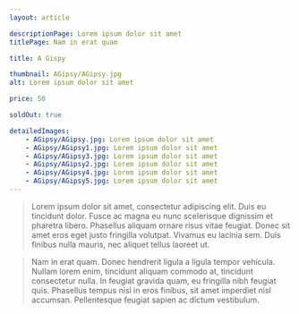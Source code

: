 ```yaml
---
layout: article

descriptionPage: Lorem ipsum dolor sit amet
titlePage: Nam in erat quam

title: A Gispy

thumbnail: AGipsy/AGipsy.jpg
alt: Lorem ipsum dolor sit amet

price: 50

soldOut: true

detailedImages:
    - AGipsy/AGipsy.jpg: Lorem ipsum dolor sit amet
    - AGipsy/AGipsy1.jpg: Lorem ipsum dolor sit amet
    - AGipsy/AGipsy3.jpg: Lorem ipsum dolor sit amet
    - AGipsy/AGipsy2.jpg: Lorem ipsum dolor sit amet
    - AGipsy/AGipsy4.jpg: Lorem ipsum dolor sit amet
    - AGipsy/AGipsy5.jpg: Lorem ipsum dolor sit amet
---
```

> Lorem ipsum dolor sit amet, consectetur adipiscing elit. Duis eu tincidunt dolor. Fusce ac magna eu nunc scelerisque dignissim et pharetra libero. Phasellus aliquam ornare risus vitae feugiat. Donec sit amet eros eget justo fringilla volutpat. Vivamus eu lacinia sem. Duis finibus nulla mauris, nec aliquet tellus laoreet ut.

> Nam in erat quam. Donec hendrerit ligula a ligula tempor vehicula. Nullam lorem enim, tincidunt aliquam commodo at, tincidunt consectetur nulla. In feugiat gravida quam, eu fringilla nibh feugiat quis. Phasellus tempus nisl in eros finibus, sit amet imperdiet nisl accumsan. Pellentesque feugiat sapien ac dictum vestibulum.